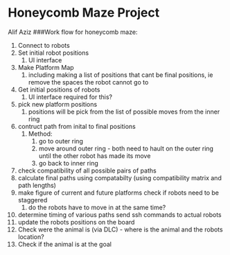 # Honeycomb Maze Project
Alif Aziz
###Work flow for honeycomb maze:
1. Connect to robots
2. Set initial robot positions
   1. UI interface
3. Make Platform Map
   1. including making a list of positions that cant be final positions, ie remove the spaces the robot cannot go to
4. Get initial positions of robots
   1. UI interface required for this?
5. pick new platform positions
   1. positions will be pick from the list of possible moves from the inner ring
6. contruct path from inital to final positions
   1. Method:
      1. go to outer ring
      2. move around outer ring - both need to hault on the outer ring until the other robot has made its move
      3. go back to inner ring
7. check compatibility of all possible pairs of paths
8. calculate final paths using compatabilty (using compatibility matrix and path lengths)
9. make figure of current and future platforms
check if robots need to be staggered
   1. do the robots have to move in at the same time?
10. determine timing of various paths
send ssh commands to actual robots
11. update the robots positions on the board
12. Check were the animal is (via DLC) - where is the animal and the robots location?
13. Check if the animal is at the goal
